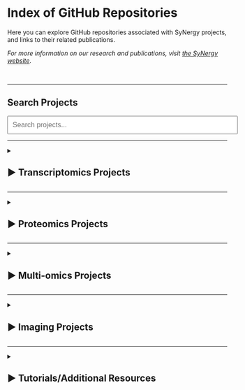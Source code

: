 # Index of GitHub Repositories

Here you can explore GitHub repositories associated with SyNergy projects, and links to their related publications.

_For more information on our research and publications, visit [the SyNergy website](https://synergy-munich.de/)._

<br>

---

## Search Projects

<input type="text" id="searchBox" placeholder="Search projects..." onkeyup="filterProjects()" style="width: 100%; padding: 10px; margin: 0px 0; font-size: 16px;">

---

<div id="projectsContainer">
<details>
  <summary>
    <h2><span class="arrow">&#9654;</span> Transcriptomics Projects</h2>
  </summary>

  <hr>
  <h3>Adult neural stem cell activation in mice is regulated by the day/night cycle and intracellular calcium dynamics</h3>
  <p>
    <a href="https://www.cell.com/cell/fulltext/S0092-8674(20)31748-7">
      <img src="assets/img/thumbnails/t1.png" alt="Thumbnail" />
    </a>
  </p>
  <p>
  <ul>
    <li>
      <a href="https://github.com/SaghatelyanLab/Calcium_analysis_in_NSC">Code for analysis of Ca2+ activity in neural stem cells</a>
    </li>
  </ul> 
  </p>
  <hr>

  <h3>CD8+ T cells induce interferon-responsive oligodendrocytes and microglia in white matter aging</h3>
  <p>
    <a href="https://www.nature.com/articles/s41593-022-01183-6">
      <img src="assets/img/thumbnails/t2.png" alt="Thumbnail" />
    </a>
  </p>
  <p>
  <ul>
    <li>
      <a href="https://github.com/ISD-SystemsNeuroscience/Aging_Oligos_Microglia">Transcriptomics characterization of oligodendrocytes and microglia in white matter aging</a>
    </li>
  </ul>
  </p>
  <hr>

  <h3>Parkinson's disease motor symptoms rescue by CRISPRa‐reprogramming astrocytes into GABAergic neurons</h3>
  <p>
    <a href="https://www.embopress.org/doi/full/10.15252/emmm.202114797">
      <img src="assets/img/thumbnails/t3.png" alt="Thumbnail" />
    </a>
  </p>
  <p>
  <ul>
    <li>
      <a href="https://github.com/theislab/astrocytes_reprogramming_analysis">Astrocytes reprogramming analysis</a>
    </li>
  </ul>
  </p>
  <hr>

  <h3>Phagocyte-mediated synapse removal in cortical neuroinflammation is promoted by local calcium accumulation</h3>
  <p>
    <a href="https://www.nature.com/articles/s41593-020-00780-7">
      <img src="assets/img/thumbnails/t4.png" alt="Thumbnail" />
    </a>
  </p>
  <p>
  <ul>
    <li>
      <ul>
        <li>
          <a href="https://github.com/portugueslab/Jafari-et-al-2020">Code and sample data used for parts of the analysis in the paper Jafari et al., 2020</a>
        </li>
        <li>
          <a href="https://github.com/engelsdaniel/schirmer_reanalyzed">Re-analysis of snRNA-seq data from Schirmer et al., Nature, 2019</a>
        </li>
      </ul>
    </li>
  </ul>
  </p>
  <hr>

  <h3>Shared inflammatory glial cell signature after stab wound injury</h3>
  <p>
    <a href="https://www.nature.com/articles/s41467-024-46625-w">
      <img src="assets/img/thumbnails/t5.png" alt="Thumbnail" />
    </a>
  </p>
  <p>
  <ul>
    <li>
      <ul>
        <li>
          <a href="https://github.com/NinkovicLab/Koupourtidou-Schwarz-et-al">Analysis pipeline for scRNA-seq/stRNA-seq</a>
        </li>
        <li>
          <a href="https://github.com/isdneuroimaging/mmqt">Microglia morphology quantification tool (MMQT)</a>
        </li>
        <li>
          <a href="https://github.com/simonmfr/SPATA2/tree/publicationCK">Spatial gradient analysis</a>
        </li>
      </ul>
    </li>
  </ul>
  </p>
  <hr>

  <h3>Spatial Transcriptomics-correlated Electron Microscopy maps transcriptional and ultrastructural responses to brain injury</h3>
  <p>
    <a href="https://www.nature.com/articles/s41467-023-39447-9">
      <img src="assets/img/thumbnails/t6.png" alt="Thumbnail" />
    </a>
  </p>
  <p>
  <ul>
    <li>
      <a href="https://github.com/ISD-SystemsNeuroscience/STcEM">Spatial Transcriptomics-correlated Electron Microscopy analysis</a>
    </li>
  </ul>
  </p>
  <hr>

  <h3>T cell-mediated microglial activation triggers myelin pathology in a mouse model of amyloidosis</h3>
  <p>
    <a href="https://www.nature.com/articles/s41593-024-01682-8">
      <img src="assets/img/thumbnails/t7.png" alt="Thumbnail" />
    </a>
  </p>
  <p>
  <ul>
    <li>
      <a href="https://github.com/Ruoqing-feng/AD_inflammation">scRNA-seq analysis</a>
    </li>
  </ul>
  </p>
  <hr>

  <h3>T cells modulate the microglial response to brain ischemia</h3>
  <p>
    <a href="https://elifesciences.org/articles/82031">
      <img src="assets/img/thumbnails/t8.png" alt="Thumbnail" />
    </a>
  </p>
  <p>
  <ul>
    <li>
      <a href="https://github.com/Lieszlab/Benakis-et-al.-2022-eLife">scRNA-seq analysis</a>
    </li>
  </ul>
  </p>
  <hr>

  <h3>CD74 is a functional MIF receptor on activated CD4+ T cells</h3>
  <p>
    <a href="https://link.springer.com/article/10.1007/s00018-024-05338-5">
      <img src="assets/img/thumbnails/t9.png" alt="Thumbnail" />
    </a>
  </p>
  <p>
  <ul>
    <li>
      <a href="https://github.com/SimonE1220/CD74Tcelldiff">Re-analysis pipeline: BulkRNAseq</a>
    </li>
  </ul>
  </p>
  <hr>

  <h3>Distinct molecular profiles of skull bone marrow in health and neurological disorders</h3>
  <p>
    <a href="https://www.cell.com/cell/fulltext/S0092-8674(23)00742-0">
      <img src="assets/img/thumbnails/t10.png" alt="Thumbnail" />
    </a>
  </p>
  <p>
  <ul>
    <li>
      <a href="https://github.com/erturklab/skull_immune">Analysis of transcriptomics and proteomics data</a>
    </li>
  </ul>
  </p>
  <hr>

  <h3>High-calorie diets uncouple hypothalamic oxytocin neurons from a gut-to-brain satiation pathway via κ-opioid signaling</h3>
  <p>
    <a href="https://www.cell.com/cell-reports/fulltext/S2211-1247(23)01317-7">
      <img src="assets/img/thumbnails/t11.png" alt="Thumbnail" />
    </a>
  </p>
  <p>
  <ul>
    <li>
      <a href="https://github.com/viktormiok/snRNAseq_RiboTagRNAseq-oxytocin">RiboTag-mRNA-seq and snRNA-seq analysis</a>
    </li>
  </ul>
  </p>
  <hr>

  <h3>Twin study identifies early immunological and metabolic dysregulation of CD8+ T cells in multiple sclerosis</h3>
  <p>
    <a href="https://www.science.org/doi/10.1126/sciimmunol.adj8094">
      <img src="assets/img/thumbnails/t12.png" alt="Thumbnail" />
    </a>
  </p>
  <p>
  <ul>
    <li>
      <a href="https://github.com/beltranLab/peripheral-cd8-mstwinstudy">scRNA-seq and single-cell T-cell receptor (TCR) sequencing analysis</a>
    </li>
  </ul>
  </p>

</details>

---

<details>
  <summary>
    <h2><span class="arrow">&#9654;</span> Proteomics Projects</h2>
  </summary>
  
  <hr>
  <h3>Defining the Adult Neural Stem Cell Niche Proteome Identifies Key Regulators of Adult Neurogenesis</h3>
  <p>
    <a href="https://www.cell.com/cell-stem-cell/fulltext/S1934-5909(20)30002-3">
      <img src="assets/img/thumbnails/p1.png" alt="Thumbnail" />
    </a>
  </p>
  <ul>
    <li>
      <a href="https://github.com/FranzeLab">MATLAB scripts to analyze AFM data</a>
    </li>
  </ul>
  <hr>

  <h3>Mapping autophagosome contents identifies interleukin-7 receptor-alpha as a key cargo modulating CD4+ T cell proliferation</h3>
  <p>
    <a href="https://www.nature.com/articles/s41467-022-32718-x">
      <img src="assets/img/thumbnails/p2.png" alt="Thumbnail" />
    </a>
  </p>
  <ul>
    <li>
      <a href="https://github.com/dzhou93/proximity_labelling_pipeline/commit/2e825476556087ae0cff51310556adb278a83d77">Mass spectrometry data analysis</a>
    </li>
  </ul>
  <hr>

  <h3>Met/HGFR triggers detrimental reactive microglia in TBI</h3>
  <p>
    <a href="https://www.cell.com/cell-reports/fulltext/S2211-1247(22)01763-6">
      <img src="assets/img/thumbnails/p3.png" alt="Thumbnail" />
    </a>
  </p>
  <ul>
    <li>
      <a href="https://github.com/Rida-Rehman/PROTEAS">PROTEAS: Protein microarray expression analysis</a>
    </li>
  </ul>
  <hr>

  <h3>Proteomic and lipidomic profiling of demyelinating lesions identifies fatty acids as modulators in lesion recovery</h3>
  <p>
    <a href="https://www.cell.com/cell-reports/fulltext/S2211-1247(21)01368-1">
      <img src="assets/img/thumbnails/p4.png" alt="Thumbnail" />
    </a>
  </p>
  <ul>
    <li>
      <a href="https://github.com/lenkavaculciakova/lesion_volume">Code for calculating the lesion volume</a>
    </li>
  </ul>
  <hr>

  <h3>Targeting the TCA cycle can ameliorate widespread axonal energy deficiency in neuroinflammatory lesions</h3>
  <p>
    <a href="https://www.nature.com/articles/s42255-023-00838-3">
      <img src="assets/img/thumbnails/p5.png" alt="Thumbnail" />
    </a>
  </p>
  <ul>
    <li>
      <a href="https://github.com/engelsdaniel/mitoproteomics">Python algorithm for the analysis of the EAE mitochondrial proteome</a>
    </li>
  </ul>
</details>

---

<details>
  <summary>
    <h2><span class="arrow">&#9654;</span> Multi-omics Projects</h2>
  </summary>

  <hr>
  <h3>Multiomic ALS signatures highlight subclusters and sex differences suggesting the MAPK pathway as therapeutic target</h3>
  <p>
    <a href="https://www.nature.com/articles/s41467-024-49196-y">
      <img src="assets/img/thumbnails/m1.png" alt="Thumbnail" />
    </a>
  </p>
  <p>
  <ul>
    <li>
      <a href="https://github.com/imsb-uke/MAXOMOD_Pipeline">Multi-omics analysis pipeline for the MAXOMOD project</a>
    </li>
  </ul>
  </p>
  <hr>

  <h3>Multi-omic landscaping of human midbrains identifies disease-relevant molecular targets and pathways in advanced-stage Parkinson's disease</h3>
  <p>
    <a href="https://onlinelibrary.wiley.com/doi/10.1002/ctm2.692">
      <img src="assets/img/thumbnails/m2.png" alt="Thumbnail" />
    </a>
  </p>
  <ul>
    <li>
      <a href="https://github.com/aGalhoz/Multi-Omics-PD">DEx Multi-Omics in Parkinson Disease (PD)</a>
    </li>
  </ul>
  <hr>

  <h3>Diet triggers specific responses of hypothalamic astrocytes in time and region dependent manner</h3>
  <p>
    <a href="https://onlinelibrary.wiley.com/doi/10.1002/glia.24237">
      <img src="assets/img/thumbnails/m3.png" alt="Thumbnail" />
    </a>
  </p>
  <p>
  <ul>
    <li>
      <a href="https://github.com/viktormiok/AstrocytesHeterogenityARC">Astrocytes Heterogenity (ARC)</a>
    </li>
  </ul>
  </p>
  
</details>

---

<details>
  <summary>
    <h2><span class="arrow">&#9654;</span> Imaging Projects</h2>
  </summary>
  
  <hr>
  <h3>Amyloid-associated increases in soluble tau relate to tau aggregation rates and cognitive decline in early Alzheimer’s disease</h3>
  <p>
    <a href="https://www.nature.com/articles/s41467-022-34129-4">
      <img src="assets/img/thumbnails/i1.png" alt="Thumbnail" />
    </a>
  </p>
  <p>
  <ul>
    <li>
      <a href="https://github.com/alexapichet/NatureComms2022_tau">Sample R code from publication</a>
    </li>
  </ul>
  </p>
  
</details>

---

<details>
  <summary>
    <h2><span class="arrow">&#9654;</span> Tutorials/Additional Resources</h2>
  </summary>
  
  <hr>
  <h3>Theis Lab (Helmholtz Munich)</h3>
  <p>
    <a href="https://www.helmholtz-munich.de/en/icb/research-groups/theis-lab">
      <img src="assets/img/thumbnails/a0.png" alt="Thumbnail" />
    </a>
  </p>
   <p>
  <ul>
    <li>
      <ul>
        <li>
          <a href="https://github.com/theislab">Theis Lab GitHub page</a>
        </li>
        <li>
          <a href="https://github.com/theislab/single-cell-tutorial">Single-cell tutorial</a>
        </li>
        <li>
          <a href="https://github.com/theislab/single-cell-best-practices">Single-cell best practices</a>
        </li>
      </ul>
    </li>
  </ul>
  </p>
  <hr>

  <h3>MATLAB Tutorials</h3>
  <p>
    <a href="https://de.mathworks.com/products/matlab.html?s_tid=hp_products_matlab">
      <img src="assets/img/thumbnails/a2.png" alt="Thumbnail" />
    </a>
  </p>
   <p>
  <ul>
    <li>
      <ul>
        <li>
          <a href="https://github.com/csitron/MATLAB-Programs-for-Flow-Cytometry">MATLAB Programs for Flow Cytometry</a>
        </li>
        <li>
          <a href="https://github.com/csitron/Western-Blot-Quantification-in-MATLAB">Western Blot Quantification in MATLAB</a>
        </li>
      </ul>
    </li>
  </ul>
  </p>
  <hr>

  <h3>PSMD (marker for cerebral small vessel disease)</h3>
  <p>
    <a href="https://www.psmd-marker.com/">
      <img src="assets/img/thumbnails/a3.png" alt="Thumbnail" />
    </a>
  </p>
   <p>
  <ul>
    <li>
      <ul>
        <li>
          <a href="https://github.com/miac-research/psmd">PSMD (Peak width of Skeletonized Mean Diffusivity) Marker</a>
        </li>
      </ul>
    </li>
  </ul>
  </p>
  <hr>

  <h3>Nanoscale Hub: Analysis pipelines</h3>
  <p>
    <a href="https://www.synergy-munich.de/research/technology-hubs/nanoscale-hub/bf16a24bb55fdf88">
      <img src="assets/img/thumbnails/a4.png" alt="Thumbnail" />
    </a>
  </p>
   <p>
  <ul>
    <li>
      <ul>
        <li>
          <a href="https://github.com/georgkislinger/Crop_EM_to_bbox">Crop Electron Microscopy (EM) image to a bounding box (bbox)</a>
        </li>
        <li>
          <a href="https://github.com/georgkislinger/ImportUtility">Import Utility</a>
        </li>
      </ul>
    </li>
  </ul>
  </p>
  <hr>
  
</details>
</div>

<script>
function filterProjects() {
  const searchInput = document.getElementById('searchBox').value.toLowerCase();
  const projectContainer = document.getElementById('projectsContainer');
  const projects = projectContainer.getElementsByTagName('details');

  Array.from(projects).forEach((project) => {
    const textContent = project.textContent || project.innerText;
    if (textContent.toLowerCase().includes(searchInput)) {
      project.style.display = '';
    } else {
      project.style.display = 'none';
    }
  });
}
</script>
